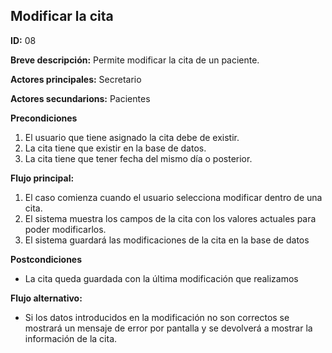 ## Modificar la cita

**ID:** 08


**Breve descripción:** Permite modificar la cita de un paciente.


**Actores principales:** Secretario


**Actores secundarions:** Pacientes



**Precondiciones**

1. El usuario que tiene asignado la cita debe de existir.
2. La cita tiene que existir en la base de datos.
3. La cita tiene que tener fecha del mismo día o posterior.


**Flujo principal:**
    
1. El caso comienza cuando el usuario selecciona modificar dentro de una cita.
2. El sistema muestra los campos de la cita con los valores actuales para poder modificarlos.
3. El sistema guardará las modificaciones de la cita en la base de datos

**Postcondiciones**

* La cita queda guardada con la última modificación que realizamos


**Flujo alternativo:**

* Si los datos introducidos en la modificación no son correctos se mostrará un mensaje de error por pantalla y se devolverá a mostrar la información de la cita.



